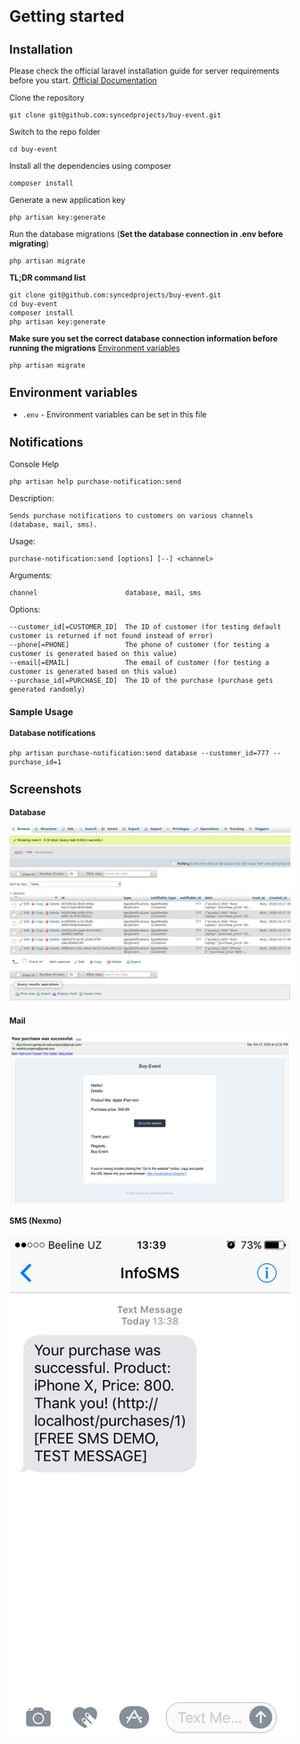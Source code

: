 # Getting started

## Installation

Please check the official laravel installation guide for server requirements before you start. [Official Documentation](https://laravel.com/docs/7.x/installation#installation)

Clone the repository

    git clone git@github.com:syncedprojects/buy-event.git

Switch to the repo folder

    cd buy-event

Install all the dependencies using composer

    composer install

Generate a new application key

    php artisan key:generate

Run the database migrations (**Set the database connection in .env before migrating**)

    php artisan migrate

**TL;DR command list**

    git clone git@github.com:syncedprojects/buy-event.git
    cd buy-event
    composer install
    php artisan key:generate
    
**Make sure you set the correct database connection information before running the migrations** [Environment variables](#environment-variables)

    php artisan migrate

## Environment variables

- `.env` - Environment variables can be set in this file


## Notifications

Console Help

    php artisan help purchase-notification:send
    
Description:
    
    Sends purchase notifications to customers on various channels (database, mail, sms).

Usage:
  
    purchase-notification:send [options] [--] <channel>

Arguments:
  
    channel                      database, mail, sms

Options:
    
    --customer_id[=CUSTOMER_ID]  The ID of customer (for testing default customer is returned if not found instead of error)
    --phone[=PHONE]              The phone of customer (for testing a customer is generated based on this value)
    --email[=EMAIL]              The email of customer (for testing a customer is generated based on this value)
    --purchase_id[=PURCHASE_ID]  The ID of the purchase (purchase gets generated randomly)

### Sample Usage

#### Database notifications

    php artisan purchase-notification:send database --customer_id=777 --purchase_id=1


## Screenshots

#### Database

![Screenshot](screenshots/database-notification.png)

#### Mail

![Screenshot](screenshots/mail-notification.png)

#### SMS (Nexmo)

![Screenshot](screenshots/sms-notification.png)
